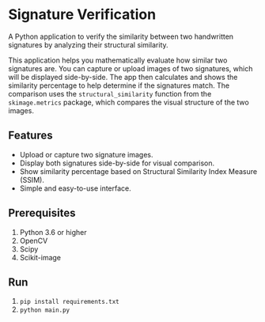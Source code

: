 # Signature Verification
A Python application to verify the similarity between two handwritten signatures by analyzing their structural similarity.


This application helps you mathematically evaluate how similar two signatures are. You can capture or upload images of two signatures, which will be displayed side-by-side. The app then calculates and shows the similarity percentage to help determine if the signatures match. The comparison uses the `structural_similarity` function from the `skimage.metrics` package, which compares the visual structure of the two images.

## Features
- Upload or capture two signature images.
- Display both signatures side-by-side for visual comparison.
- Show similarity percentage based on Structural Similarity Index Measure (SSIM).
- Simple and easy-to-use interface.


## Prerequisites
1. Python 3.6 or higher
2. OpenCV
3. Scipy
4. Scikit-image


## Run
1. `pip install requirements.txt`
2. `python main.py`
